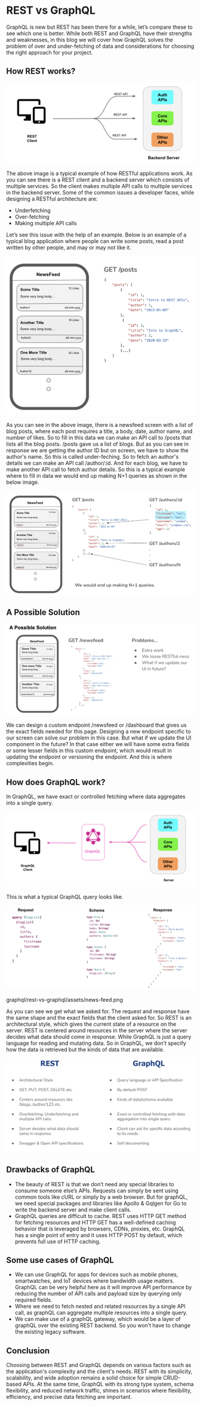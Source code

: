 # REST vs GraphQL

GraphQL is new but REST has been there for a while, let’s compare these to see which one is better. While both REST and GraphQL have their strengths and weaknesses, in this blog we will cover how GraphQL solves the problem of over and under-fetching of data and considerations for choosing the right approach for your project.

## How REST works?

![how-rest-works](https://github.com/goschool-dev/blog/blob/master/graphql/rest-vs-graphql/assets/how-rest-works.png)

The above image is a typical example of how RESTful applications work. As you can see there is a REST client and a backend server which consists of multiple services. So the client makes multiple API calls to multiple services in the backend server.
Some of the common issues a developer faces, while designing a RESTful architecture are:
* Underfetching
* Over-fetching
* Making multiple API calls
  
Let’s see this issue with the help of an example.
Below is an example of a typical blog application where people can write some posts, read a post written by other people, and may or may not like it. 

![news-feed](https://github.com/goschool-dev/blog/blob/master/graphql/rest-vs-graphql/assets/news-feed.png)

As you can see in the above image, there is a newsfeed screen with a list of blog posts, where each post requires a title, a body, date, author name, and number of likes. So to fill in this data we can make an API call to /posts that lists all the blog posts.
/posts gave us a list of blogs. But as you can see in response we are getting the author ID but on screen, we have to show the author's name. So this is called under-feching. So to fetch an author's details we can make an API call /author/:id. And for each blog, we have to make another API call to fetch author details. So this is a typical example where to fill in data we would end up making N+1 queries as shown in the below image.

![news-feed-2](https://github.com/goschool-dev/blog/blob/master/graphql/rest-vs-graphql/assets/news-feed2.png)

## A Possible Solution

![news-feed-issues](https://github.com/goschool-dev/blog/blob/master/graphql/rest-vs-graphql/assets/news-feed-issues.png)

We can design a custom endpoint /newsfeed or /dashboard that gives us the exact fields needed for this page. Designing a new endpoint specific to our screen can solve our problem in this case. But what if we update the UI component in the future? In that case either we will have some extra fields or some lesser fields in this custom endpoint, which would result in updating the endpoint or versioning the endpoint. And this is where complexities begin.

## How does GraphQL work?
In GraphQL, we have exact or controlled fetching where data aggregates into a single query.

![how-graphql-works](https://github.com/goschool-dev/blog/blob/master/graphql/rest-vs-graphql/assets/how-graphql-works.png)

This is what a typical GraphQL query looks like.

![gql-query](https://github.com/goschool-dev/blog/blob/master/graphql/rest-vs-graphql/assets/gql-query.png)

graphql/rest-vs-graphql/assets/news-feed.png

As you can see we get what we asked for. The request and response have the same shape and the exact fields that the client asked for.
So REST is an architectural style, which gives the current state of a resource on the server. REST is centered around resources in the server where the server decides what data should come in response. While GraphQL is just a query language for reading and mutating data. So in GraphQL, we don’t specify how the data is retrieved but the kinds of data that are available.

![rest-vs-grahql](https://github.com/goschool-dev/blog/blob/master/graphql/rest-vs-graphql/assets/rest-vs-graphql.png)

## Drawbacks of GraphQL
* The beauty of REST is that we don’t need any special libraries to consume someone else’s APIs. Requests can simply be sent using common tools like cURL or simply by a web browser. But for graphQL, we need special packages and libraries like Apollo & Gqlgen for Go to write the backend server and make client calls. 
* GraphQL queries are difficult to cache. REST uses HTTP GET method for fetching resources and HTTP GET has a well-defined caching behavior that is leveraged by browsers, CDNs, proxies, etc. GraphQL has a single point of entry and it uses HTTP POST by default, which prevents full use of HTTP caching.
  
## Some use cases of GraphQL
* We can use GraphQL for apps for devices such as mobile phones, smartwatches, and IoT devices where bandwidth usage matters. GraphQL can be very helpful here as it will improve API performance by reducing the number of API calls and payload size by querying only required fields.
* Where we need to fetch nested and related resources by a single API call, as graphQL can aggregate multiple resources into a single query.
* We can make use of a graphQL gateway, which would be a layer of graphQL over the existing REST backend. So you won’t have to change the existing legacy software.

## Conclusion
Choosing between REST and GraphQL depends on various factors such as the application's complexity and the client's needs. REST with its simplicity, scalability, and wide adoption remains a solid choice for simple CRUD-based APIs. At the same time, GraphQL with its strong type system, schema flexibility, and reduced network traffic,  shines in scenarios where flexibility, efficiency, and precise data fetching are important.
